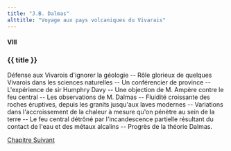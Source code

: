 ```yaml
---
title: "J.B. Dalmas"
alttitle: "Voyage aux pays volcaniques du Vivarais"
---
```


#### VIII

### {{ title }}

<div id="tltr">

Défense aux Vivarois d'ignorer la géologie -- Rôle glorieux de quelques Vivarois
dans les sciences naturelles -- Un conférencier de province -- L'expérience de
sir Humphry Davy -- Une objection de M. Ampère contre le feu central -- Les
observations de M. Dalmas -- Fluidité croissante des roches éruptives, depuis
les granits jusqu'aux laves modernes -- Variations dans l'accroissement de la
chaleur à mesure qu'on pénètre au sein de la terre -- Le feu central détrôné par
l'incandescence partielle résultant du contact de l'eau et des métaux alcalins
-- Progrès de la théorie Dalmas.

</div>

<div id="next">

[Chapitre Suivant](09.html)

</div>
